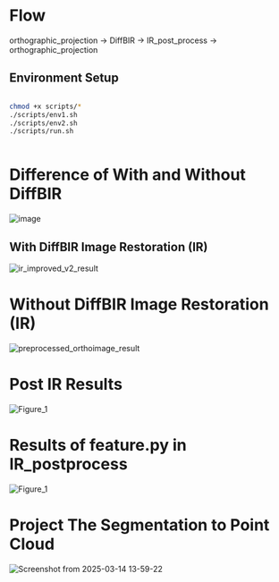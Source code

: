  # Flow
 
 orthographic_projection -> DiffBIR -> IR_post_process -> orthographic_projection



## Environment Setup

```bash

chmod +x scripts/*
./scripts/env1.sh
./scripts/env2.sh
./scripts/run.sh
```



```bash

```

 # Difference of With and Without DiffBIR

 ![image](https://github.com/user-attachments/assets/43026c65-0aba-4176-8a38-adc8316ac50b)


## With DiffBIR Image Restoration (IR)

![ir_improved_v2_result](https://github.com/user-attachments/assets/fbb675c8-2367-4eab-af42-686cade90aa5)



# Without DiffBIR Image Restoration (IR)

![preprocessed_orthoimage_result](https://github.com/user-attachments/assets/679eb6a4-416a-434f-86c5-dcec73c29a9a)



# Post IR Results

![Figure_1](https://github.com/user-attachments/assets/f16104b7-77ab-4ce7-9bef-d5e0f8e31413)


# Results of feature.py in IR_postprocess


![Figure_1](https://github.com/user-attachments/assets/daa90eb6-a859-4fb3-ba57-572d04a1dbcf)



# Project The Segmentation to Point Cloud

![Screenshot from 2025-03-14 13-59-22](https://github.com/user-attachments/assets/5ea74fdf-3990-4a1f-a0bb-9c97c7a99246)



